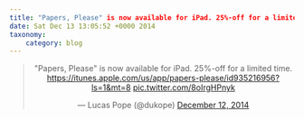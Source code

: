 ```yaml
---
title: "Papers, Please" is now available for iPad. 25%-off for a limited time. https://itunes.apple.com/us/app/papers-please/id935216956?ls=1&mt=8 http://t.co/8oIrgHPnyk
date: Sat Dec 13 13:05:52 +0000 2014
taxonomy:
    category: blog
---
```

<blockquote class="twitter-tweet" align="center" width="350"><p lang="en" dir="ltr">&quot;Papers, Please&quot; is now available for iPad. 25%-off for a limited time.&#10;<a href="https://itunes.apple.com/us/app/papers-please/id935216956?ls=1&mt=8">https://itunes.apple.com/us/app/papers-please/id935216956?ls=1&mt=8</a> <a href="http://t.co/8oIrgHPnyk">pic.twitter.com/8oIrgHPnyk</a></p>&mdash; Lucas Pope (@dukope) <a href="https://twitter.com/dukope/status/543328438661025792">December 12, 2014</a></blockquote>
